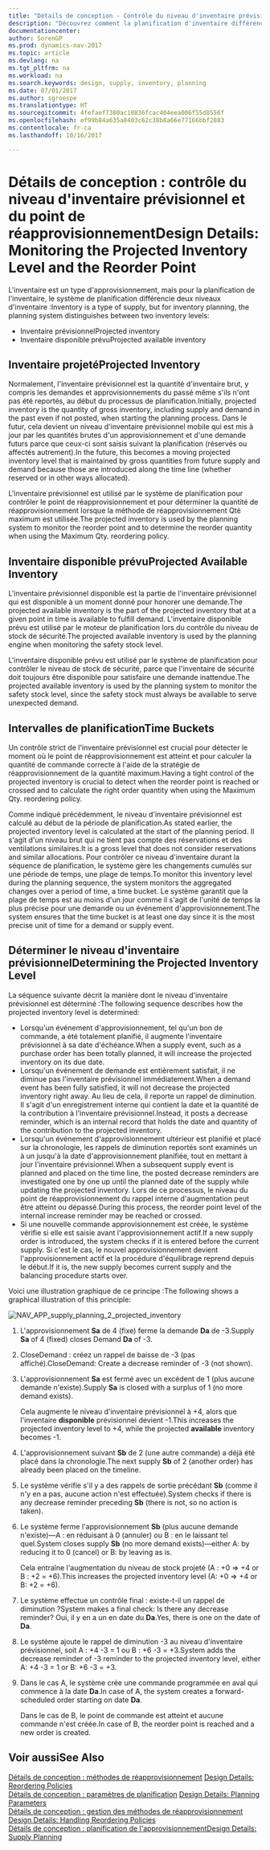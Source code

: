 ```yaml
---
title: "Détails de conception - Contrôle du niveau d'inventaire prévisionnel et du point de réapprovisionnement"
description: "Découvrez comment la planification d'inventaire différencie les niveaux d'inventaire prévisionnel et les niveaux d'inventaire disponible prévu."
documentationcenter: 
author: SorenGP
ms.prod: dynamics-nav-2017
ms.topic: article
ms.devlang: na
ms.tgt_pltfrm: na
ms.workload: na
ms.search.keywords: design, supply, inventory, planning
ms.date: 07/01/2017
ms.author: sgroespe
ms.translationtype: HT
ms.sourcegitcommit: 4fefaef7380ac10836fcac404eea006f55d8556f
ms.openlocfilehash: ef99b84a635a8403c62c38b8a66e77166bbf2883
ms.contentlocale: fr-ca
ms.lasthandoff: 10/16/2017

---
```

# <a name="design-details-monitoring-the-projected-inventory-level-and-the-reorder-point"></a><span data-ttu-id="98fe4-103">Détails de conception : contrôle du niveau d'inventaire prévisionnel et du point de réapprovisionnement</span><span class="sxs-lookup"><span data-stu-id="98fe4-103">Design Details: Monitoring the Projected Inventory Level and the Reorder Point</span></span>
<span data-ttu-id="98fe4-104">L'inventaire est un type d'approvisionnement, mais pour la planification de l'inventaire, le système de planification différencie deux niveaux d'inventaire :</span><span class="sxs-lookup"><span data-stu-id="98fe4-104">Inventory is a type of supply, but for inventory planning, the planning system distinguishes between two inventory levels:</span></span>  

* <span data-ttu-id="98fe4-105">Inventaire prévisionnel</span><span class="sxs-lookup"><span data-stu-id="98fe4-105">Projected inventory</span></span>  
* <span data-ttu-id="98fe4-106">Inventaire disponible prévu</span><span class="sxs-lookup"><span data-stu-id="98fe4-106">Projected available inventory</span></span>  

## <a name="projected-inventory"></a><span data-ttu-id="98fe4-107">Inventaire projeté</span><span class="sxs-lookup"><span data-stu-id="98fe4-107">Projected Inventory</span></span>  
<span data-ttu-id="98fe4-108">Normalement, l'inventaire prévisionnel est la quantité d'inventaire brut, y compris les demandes et approvisionnements du passé même s'ils n'ont pas été reportés, au début du processus de planification.</span><span class="sxs-lookup"><span data-stu-id="98fe4-108">Initially, projected inventory is the quantity of gross inventory, including supply and demand in the past even if not posted, when starting the planning process.</span></span> <span data-ttu-id="98fe4-109">Dans le futur, cela devient un niveau d'inventaire prévisionnel mobile qui est mis à jour par les quantités brutes d'un approvisionnement et d'une demande futurs parce que ceux-ci sont saisis suivant la planification (réservés ou affectés autrement).</span><span class="sxs-lookup"><span data-stu-id="98fe4-109">In the future, this becomes a moving projected inventory level that is maintained by gross quantities from future supply and demand because those are introduced along the time line (whether reserved or in other ways allocated).</span></span>  

<span data-ttu-id="98fe4-110">L'inventaire prévisionnel est utilisé par le système de planification pour contrôler le point de réapprovisionnement et pour déterminer la quantité de réapprovisionnement lorsque la méthode de réapprovisionnement Qté maximum est utilisée.</span><span class="sxs-lookup"><span data-stu-id="98fe4-110">The projected inventory is used by the planning system to monitor the reorder point and to determine the reorder quantity when using the Maximum Qty. reordering policy.</span></span>  

## <a name="projected-available-inventory"></a><span data-ttu-id="98fe4-111">Inventaire disponible prévu</span><span class="sxs-lookup"><span data-stu-id="98fe4-111">Projected Available Inventory</span></span>  
<span data-ttu-id="98fe4-112">L'inventaire prévisionnel disponible est la partie de l'inventaire prévisionnel qui est disponible à un moment donné pour honorer une demande.</span><span class="sxs-lookup"><span data-stu-id="98fe4-112">The projected available inventory is the part of the projected inventory that at a given point in time is available to fulfill demand.</span></span> <span data-ttu-id="98fe4-113">L'inventaire disponible prévu est utilisé par le moteur de planification lors du contrôle du niveau de stock de sécurité.</span><span class="sxs-lookup"><span data-stu-id="98fe4-113">The projected available inventory is used by the planning engine when monitoring the safety stock level.</span></span>  

<span data-ttu-id="98fe4-114">L'inventaire disponible prévu est utilisé par le système de planification pour contrôler le niveau de stock de sécurité, parce que l'inventaire de sécurité doit toujours être disponible pour satisfaire une demande inattendue.</span><span class="sxs-lookup"><span data-stu-id="98fe4-114">The projected available inventory is used by the planning system to monitor the safety stock level, since the safety stock must always be available to serve unexpected demand.</span></span>  

## <a name="time-buckets"></a><span data-ttu-id="98fe4-115">Intervalles de planification</span><span class="sxs-lookup"><span data-stu-id="98fe4-115">Time Buckets</span></span>  
<span data-ttu-id="98fe4-116">Un contrôle strict de l'inventaire prévisionnel est crucial pour détecter le moment où le point de réapprovisionnement est atteint et pour calculer la quantité de commande correcte à l'aide de la stratégie de réapprovisionnement de la quantité maximum.</span><span class="sxs-lookup"><span data-stu-id="98fe4-116">Having a tight control of the projected inventory is crucial to detect when the reorder point is reached or crossed and to calculate the right order quantity when using the Maximum Qty. reordering policy.</span></span>  

<span data-ttu-id="98fe4-117">Comme indiqué précédemment, le niveau d'inventaire prévisionnel est calculé au début de la période de planification.</span><span class="sxs-lookup"><span data-stu-id="98fe4-117">As stated earlier, the projected inventory level is calculated at the start of the planning period.</span></span> <span data-ttu-id="98fe4-118">Il s'agit d'un niveau brut qui ne tient pas compte des réservations et des ventilations similaires.</span><span class="sxs-lookup"><span data-stu-id="98fe4-118">It is a gross level that does not consider reservations and similar allocations.</span></span> <span data-ttu-id="98fe4-119">Pour contrôler ce niveau d'inventaire durant la séquence de planification, le système gère les changements cumulés sur une période de temps, une plage de temps.</span><span class="sxs-lookup"><span data-stu-id="98fe4-119">To monitor this inventory level during the planning sequence, the system monitors the aggregated changes over a period of time, a time bucket.</span></span> <span data-ttu-id="98fe4-120">Le système garantit que la plage de temps est au moins d'un jour comme il s'agit de l'unité de temps la plus précise pour une demande ou un événement d'approvisionnement.</span><span class="sxs-lookup"><span data-stu-id="98fe4-120">The system ensures that the time bucket is at least one day since it is the most precise unit of time for a demand or supply event.</span></span>  

## <a name="determining-the-projected-inventory-level"></a><span data-ttu-id="98fe4-121">Déterminer le niveau d'inventaire prévisionnel</span><span class="sxs-lookup"><span data-stu-id="98fe4-121">Determining the Projected Inventory Level</span></span>  
<span data-ttu-id="98fe4-122">La séquence suivante décrit la manière dont le niveau d'inventaire prévisionnel est déterminé :</span><span class="sxs-lookup"><span data-stu-id="98fe4-122">The following sequence describes how the projected inventory level is determined:</span></span>  

* <span data-ttu-id="98fe4-123">Lorsqu'un événement d'approvisionnement, tel qu'un bon de commande, a été totalement planifié, il augmente l'inventaire prévisionnel à sa date d'échéance.</span><span class="sxs-lookup"><span data-stu-id="98fe4-123">When a supply event, such as a purchase order has been totally planned, it will increase the projected inventory on its due date.</span></span>  
* <span data-ttu-id="98fe4-124">Lorsqu'un événement de demande est entièrement satisfait, il ne diminue pas l'inventaire prévisionnel immédiatement.</span><span class="sxs-lookup"><span data-stu-id="98fe4-124">When a demand event has been fully satisfied, it will not decrease the projected inventory right away.</span></span> <span data-ttu-id="98fe4-125">Au lieu de cela, il reporte un rappel de diminution. Il s'agit d'un enregistrement interne qui contient la date et la quantité de la contribution à l'inventaire prévisionnel.</span><span class="sxs-lookup"><span data-stu-id="98fe4-125">Instead, it posts a decrease reminder, which is an internal record that holds the date and quantity of the contribution to the projected inventory.</span></span>  
* <span data-ttu-id="98fe4-126">Lorsqu'un événement d'approvisionnement ultérieur est planifié et placé sur la chronologie, les rappels de diminution reportés sont examinés un à un jusqu'à la date d'approvisionnement planifiée, tout en mettant à jour l'inventaire prévisionnel.</span><span class="sxs-lookup"><span data-stu-id="98fe4-126">When a subsequent supply event is planned and placed on the time line, the posted decrease reminders are investigated one by one up until the planned date of the supply while updating the projected inventory.</span></span> <span data-ttu-id="98fe4-127">Lors de ce processus, le niveau du point de réapprovisionnement du rappel interne d'augmentation peut être atteint ou dépassé.</span><span class="sxs-lookup"><span data-stu-id="98fe4-127">During this process, the reorder point level of the internal increase reminder may be reached or crossed.</span></span>  
* <span data-ttu-id="98fe4-128">Si une nouvelle commande approvisionnement est créée, le système vérifie si elle est saisie avant l'approvisionnement actif.</span><span class="sxs-lookup"><span data-stu-id="98fe4-128">If a new supply order is introduced, the system checks if it is entered before the current supply.</span></span> <span data-ttu-id="98fe4-129">Si c'est le cas, le nouvel approvisionnement devient l'approvisionnement actif et la procédure d'équilibrage reprend depuis le début.</span><span class="sxs-lookup"><span data-stu-id="98fe4-129">If it is, the new supply becomes current supply and the balancing procedure starts over.</span></span>  

<span data-ttu-id="98fe4-130">Voici une illustration graphique de ce principe :</span><span class="sxs-lookup"><span data-stu-id="98fe4-130">The following shows a graphical illustration of this principle:</span></span>  

![](media/nav_app_supply_planning_2_projected_inventory.png "NAV_APP_supply_planning_2_projected_inventory")  

1. <span data-ttu-id="98fe4-131">L'approvisionnement **Sa** de 4 (fixe) ferme la demande **Da** de -3.</span><span class="sxs-lookup"><span data-stu-id="98fe4-131">Supply **Sa** of 4 (fixed) closes Demand **Da** of -3.</span></span>  
2. <span data-ttu-id="98fe4-132">CloseDemand : créez un rappel de baisse de -3 (pas affiché).</span><span class="sxs-lookup"><span data-stu-id="98fe4-132">CloseDemand: Create a decrease reminder of -3 (not shown).</span></span>  
3. <span data-ttu-id="98fe4-133">L'approvisionnement **Sa** est fermé avec un excédent de 1 (plus aucune demande n'existe).</span><span class="sxs-lookup"><span data-stu-id="98fe4-133">Supply **Sa** is closed with a surplus of 1 (no more demand exists).</span></span>  

     <span data-ttu-id="98fe4-134">Cela augmente le niveau d'inventaire prévisionnel à +4, alors que l'inventaire **disponible** prévisionnel devient -1.</span><span class="sxs-lookup"><span data-stu-id="98fe4-134">This increases the projected inventory level to +4, while the projected **available** inventory becomes -1.</span></span>  

4. <span data-ttu-id="98fe4-135">L'approvisionnement suivant **Sb** de 2 (une autre commande) a déjà été placé dans la chronologie.</span><span class="sxs-lookup"><span data-stu-id="98fe4-135">The next supply **Sb** of 2 (another order) has already been placed on the timeline.</span></span>  
5. <span data-ttu-id="98fe4-136">Le système vérifie s'il y a des rappels de sortie précédant **Sb** (comme il n'y en a pas, aucune action n'est effectuée).</span><span class="sxs-lookup"><span data-stu-id="98fe4-136">System checks if there is any decrease reminder preceding **Sb** (there is not, so no action is taken).</span></span>  
6. <span data-ttu-id="98fe4-137">Le système ferme l'approvisionnement **Sb** (plus aucune demande n'existe)—A : en réduisant à 0 (annuler) ou B : en le laissant tel quel.</span><span class="sxs-lookup"><span data-stu-id="98fe4-137">System closes supply **Sb** (no more demand exists)—either A: by reducing it to 0 (cancel) or B: by leaving as is.</span></span>  

     <span data-ttu-id="98fe4-138">Cela entraîne l'augmentation du niveau de stock projeté (A : +0 => +4 or B : +2 = +6).</span><span class="sxs-lookup"><span data-stu-id="98fe4-138">This increases the projected inventory level (A: +0 => +4 or B: +2 = +6).</span></span>  

7. <span data-ttu-id="98fe4-139">Le système effectue un contrôle final : existe-t-il un rappel de diminution ?</span><span class="sxs-lookup"><span data-stu-id="98fe4-139">System makes a final check: Is there any decrease reminder?</span></span> <span data-ttu-id="98fe4-140">Oui, il y en a un en date du **Da**.</span><span class="sxs-lookup"><span data-stu-id="98fe4-140">Yes, there is one on the date of **Da**.</span></span>  
8. <span data-ttu-id="98fe4-141">Le système ajoute le rappel de diminution -3 au niveau d'inventaire prévisionnel, soit A : +4 -3 = 1 ou B : +6 -3 = +3.</span><span class="sxs-lookup"><span data-stu-id="98fe4-141">System adds the decrease reminder of -3 reminder to the projected inventory level, either A: +4 -3 = 1 or B: +6 -3 = +3.</span></span>  
9. <span data-ttu-id="98fe4-142">Dans le cas A, le système crée une commande programmée en aval qui commence à la date **Da**.</span><span class="sxs-lookup"><span data-stu-id="98fe4-142">In case of A, the system creates a forward-scheduled order starting on date **Da**.</span></span>  

     <span data-ttu-id="98fe4-143">Dans le cas de B, le point de commande est atteint et aucune commande n'est créée.</span><span class="sxs-lookup"><span data-stu-id="98fe4-143">In case of B, the reorder point is reached and a new order is created.</span></span>  

## <a name="see-also"></a><span data-ttu-id="98fe4-144">Voir aussi</span><span class="sxs-lookup"><span data-stu-id="98fe4-144">See Also</span></span>  
<span data-ttu-id="98fe4-145">[Détails de conception : méthodes de réapprovisionnement](design-details-reordering-policies.md) </span><span class="sxs-lookup"><span data-stu-id="98fe4-145">[Design Details: Reordering Policies](design-details-reordering-policies.md) </span></span>  
<span data-ttu-id="98fe4-146">[Détails de conception : paramètres de planification](design-details-planning-parameters.md) </span><span class="sxs-lookup"><span data-stu-id="98fe4-146">[Design Details: Planning Parameters](design-details-planning-parameters.md) </span></span>  
<span data-ttu-id="98fe4-147">[Détails de conception : gestion des méthodes de réapprovisionnement](design-details-handling-reordering-policies.md) </span><span class="sxs-lookup"><span data-stu-id="98fe4-147">[Design Details: Handling Reordering Policies](design-details-handling-reordering-policies.md) </span></span>  
[<span data-ttu-id="98fe4-148">Détails de conception : planification de l'approvisionnement</span><span class="sxs-lookup"><span data-stu-id="98fe4-148">Design Details: Supply Planning</span></span>](design-details-supply-planning.md)

